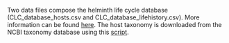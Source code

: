 Two data files compose the helminth life cycle database (CLC_database_hosts.csv and CLC_database_lifehistory.csv). More information can be found [here](http://onlinelibrary.wiley.com/doi/10.1002/ecy.1680/suppinfo). The host taxonomy is downloaded from the NCBI taxonomy database using this [script](../get_taxonomyget_clean_host_taxonomy.md).